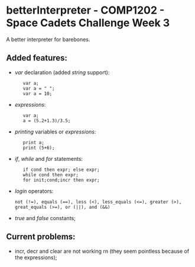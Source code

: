 # betterInterpreter - COMP1202 - Space Cadets Challenge Week 3
A better interpreter for barebones.

## Added features:
  * *var* declaration (added *string* support): 
      ```
         var a;
         var a = " ";
         var a = 10;
      ```
  * *expressions*:
      ```
         var a;
         a = (5.2+1.3)/3.5;
      ```
  * *printing* variables or *expressions*:
      ```
         print a;
         print (5+6);
      ```
  * *if*, *while* and *for* statements:
      ```
         if cond then expr; else expr;
         while cond then expr;
         for init;cond;incr then expr;
      ```
  * *login* operators:
     ```
     not (!=), equals (==), less (<), less_equals (<=), greater (>), great_equals (>=), or (||), and (&&)
     ```
  * *true* and *false* constants;
  
  
## Current problems:
 * incr, decr and clear are not working rn (they seem pointless because of the expressions);
